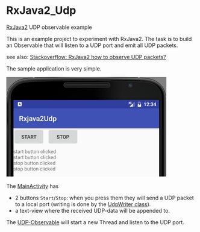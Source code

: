 # RxJava2_Udp
[RxJava2](https://github.com/ReactiveX/RxJava/wiki/What's-different-in-2.0) UDP observable example

This is an example project to experiment with RxJava2. The task is to build an Observable that will listen to a UDP port and emit all UDP packets.

see also: [Stackoverflow: RxJava2 how to observe UDP packets?](http://stackoverflow.com/questions/42326667/rxjava2-how-to-observe-udp-packets)

The sample application is very simple.
  
![Screenshot](Screenshot.png)  
  
The [MainActivity](https://github.com/tmtron/RxJava2_Udp/blob/master/app/src/main/java/com/tmtron/rxjava2udp/MainActivity.java) has

- 2 buttons `Start`/`Stop`: when you press them they will send a UDP packet to a local port (writing is done by the [UdpWriter class](https://github.com/tmtron/RxJava2_Udp/blob/master/app/src/main/java/com/tmtron/rxjava2udp/UdpWriter.java)).
- a text-view where the received UDP-data will be appended to.

The [UDP-Observable](https://github.com/tmtron/RxJava2_Udp/blob/master/app/src/main/java/com/tmtron/rxjava2udp/UdpObservable.java) will start a new Thread and listen to the UDP port.

